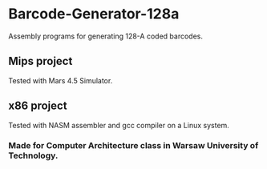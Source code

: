 # Barcode-Generator-128a

Assembly programs for generating 128-A coded barcodes.

## Mips project 
Tested with Mars 4.5 Simulator.

## x86 project 
Tested with NASM assembler and gcc compiler on a Linux system.

### Made for Computer Architecture class in Warsaw University of Technology.


